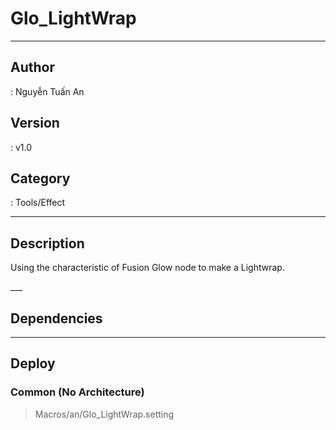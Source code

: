# Glo_LightWrap
___

## Author
 : Nguyễn Tuấn An

## Version
 : v1.0

## Category
 : Tools/Effect
___

## Description
<p>Using the characteristic of Fusion Glow node to make a Lightwrap.</p>___

## Dependencies


___

## Deploy

### Common (No Architecture)

> Macros/an/Glo_LightWrap.setting  
